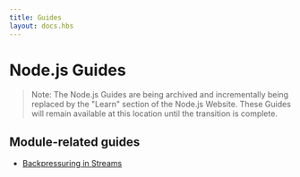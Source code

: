 ```yaml
---
title: Guides
layout: docs.hbs
---
```


# Node.js Guides

> Note: The Node.js Guides are being archived and incrementally being replaced by the "Learn" section of the Node.js Website. These Guides will remain available at this location until the transition is complete.

## Module-related guides

- [Backpressuring in Streams](/guides/backpressuring-in-streams/)


